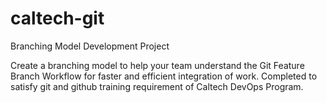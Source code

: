 # caltech-git
Branching Model Development Project

Create a branching model to help your team understand the Git Feature Branch Workflow for faster and efficient integration of work. Completed to satisfy git and github training requirement of Caltech DevOps Program. 
